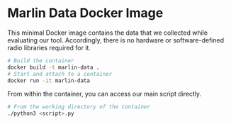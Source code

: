 # Marlin Data Docker Image

This minimal Docker image contains the data that we collected while evaluating our tool. Accordingly, there is no hardware or software-defined radio libraries required for it.

```bash
# Build the container
docker build -t marlin-data .
# Start and attach to a container
docker run -it marlin-data
```

From within the container, you can access our main script directly.

```bash
# From the working directory of the container
./python3 <script>.py
```
